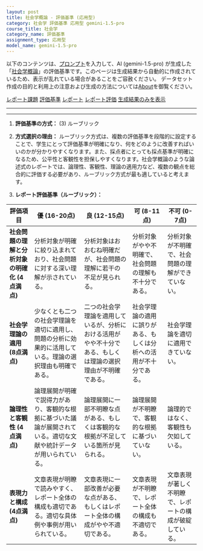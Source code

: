 ```yaml
---
layout: post
title: 社会学概論 - 評価基準 (応用型)
category: 社会学 評価基準 応用型 gemini-1.5-pro
course_title: 社会学
category_name: 評価基準
assignment_type: 応用型
model_name: gemini-1.5-pro
---
```


以下のコンテンツは、[プロンプト](https://github.com/takedatoshiyuki/synthetic_assignments/tree/main/generated/社会学/gemini-1.5-pro/prompt_評価基準-応用型.md)を入力して、AI (gemini-1.5-pro) が生成した「[社会学概論](/contents/社会学/)」の評価基準です。このページは生成結果から自動的に作成されているため、表示が乱れている場合があることをご容赦ください。
データセット作成の目的と利用上の注意および生成の方法については[About](/About)を御覧ください。

[レポート課題](../レポート課題-応用型)
[評価基準](../評価基準-応用型)
[レポート](../レポート-応用型)
[レポート評価](../レポート評価-応用型)
[生成結果のみを表示](https://github.com/takedatoshiyuki/synthetic_assignments/tree/main/generated/社会学/gemini-1.5-pro/評価基準-応用型.md)
  

***
***
  
1. **評価基準の方式：** (3) ルーブリック

2. **方式選択の理由：** ルーブリック方式は、複数の評価基準を段階的に設定することで、学生にとって評価基準が明確になり、何をどのように改善すればいいのかが分かりやすくなります。また、採点者にとっても採点基準が明確になるため、公平性と客観性を担保しやすくなります。社会学概論のような論述式のレポートでは、論理性、客観性、理論の適用力など、複数の観点を総合的に評価する必要があり、ルーブリック方式が最も適していると考えます。

3. **レポート評価基準（ルーブリック）：**

| 評価項目 | 優 (16-20点) | 良 (12-15点) | 可 (8-11点) | 不可 (0-7点) |
|---|---|---|---|---|
| **社会問題の理解と分析対象の明確化 (4点満点)** | 分析対象が明確に絞り込まれており、社会問題に対する深い理解が示されている。 | 分析対象はおおむね明確だが、社会問題の理解に若干の不足が見られる。 | 分析対象がやや不明確で、社会問題の理解も不十分である。 | 分析対象が不明確で、社会問題の理解ができていない。 |
| **社会学理論の適用 (8点満点)** | 少なくとも二つの社会学理論を適切に適用し、問題の分析に効果的に活用している。理論の選択理由も明確である。 | 二つの社会学理論を適用しているが、分析における活用がやや不十分である、もしくは理論の選択理由が不明確である。 | 社会学理論の適用に誤りがある、もしくは分析への活用が不十分である。 | 社会学理論を適切に適用できていない。 |
| **論理性と客観性 (4点満点)** | 論理展開が明確で説得力があり、客観的な根拠に基づいた議論が展開されている。適切な文献や統計データが用いられている。 | 論理展開に一部不明瞭な点がある、もしくは客観的な根拠が不足している箇所が見られる。 | 論理展開が不明瞭で、客観的な根拠に基づいていない。 | 論理的ではなく、客観性も欠如している。 |
| **表現力と構成 (4点満点)** | 文章表現が明瞭で読みやすく、レポート全体の構成も適切である。適切な具体例や事例が用いられている。 | 文章表現に一部改善が必要な点がある、もしくはレポート全体の構成がやや不適切である。 | 文章表現が不明瞭で、レポート全体の構成も不適切である。 | 文章表現が著しく不明瞭で、レポートの構成が破綻している。 |
